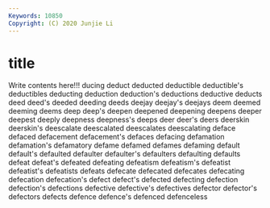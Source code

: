 ```yaml
---
Keywords: 10850
Copyright: (C) 2020 Junjie Li
---
```


# title

Write contents here!!!
ducing 
deduct 
deducted 
deductible 
deductible's 
deductibles
deducting 
deduction 
deduction's 
deductions 
deductive 
deducts 
deed 
deed's 
deeded 
deeding
deeds 
deejay 
deejay's 
deejays 
deem 
deemed 
deeming 
deems 
deep 
deep's
deepen 
deepened 
deepening 
deepens 
deeper 
deepest 
deeply 
deepness 
deepness's 
deeps
deer 
deer's 
deers 
deerskin 
deerskin's 
deescalate 
deescalated 
deescalates 
deescalating 
deface
defaced 
defacement 
defacement's 
defaces 
defacing 
defamation 
defamation's 
defamatory 
defame 
defamed
defames 
defaming 
default 
default's 
defaulted 
defaulter 
defaulter's 
defaulters 
defaulting 
defaults
defeat 
defeat's 
defeated 
defeating 
defeatism 
defeatism's 
defeatist 
defeatist's 
defeatists 
defeats
defecate 
defecated 
defecates 
defecating 
defecation 
defecation's 
defect 
defect's 
defected 
defecting
defection 
defection's 
defections 
defective 
defective's 
defectives 
defector 
defector's 
defectors 
defects
defence 
defence's 
defenced 
defenceless 
